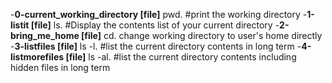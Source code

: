 -**0-current_working_directory [file]**
 pwd. #print the working directory
-**1-listit [file]**
 ls. #Display the contents list of your current directory
-**2-bring_me_home [file]**
cd. change working directory to user's home directly
-**3-listfiles [file]**
ls -l. #list the current directory contents in long term
-**4-listmorefiles [file]**
ls -al. #list the current directory contents including hidden files in long term
